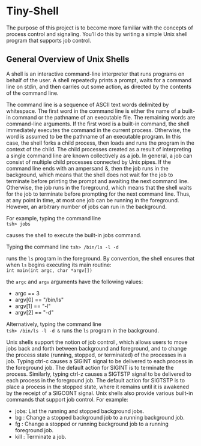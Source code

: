 # Tiny-Shell
The purpose of this project is to become more familiar with the concepts of process control and signaling. You’ll do this by writing a simple Unix shell program that supports job control.   
## General Overview of Unix Shells 
A shell is an interactive command-line interpreter that runs programs on behalf of the user. A shell repeatedly prints a prompt, waits for a command line on stdin, and then carries out some action, as directed by
 the contents of the command line.   
 
The command line is a sequence of ASCII text words delimited by whitespace. The first 
word in the command line is either the name 
of a built-in command or the pathname of an 
executable file. The remaining words are command-line arguments.  If 
the first word is a 
built-in command, the shell immediately 
executes the command in the current 
process. Otherwise, the word is assumed to be the pathname of an executable 
program. In this case, the shell forks a child 
process, then loads and runs the program in 
the context of the child. The child processes created as a result of interpreting a single 
command line are known collectively as a job. In general, a job can consist of multiple 
child processes connected by Unix pipes. If the command line ends with an ampersand &, then the job runs in the 
background, which means that the shell does not wait for 
the job to terminate before printing the 
prompt and awaiting the next command line.
 Otherwise, the job runs in the 
foreground, 
which means that the shell waits for the job 
to terminate before prompting for the next 
command line. Thus, at any point in time, 
at most one job can be running in the 
foreground. However, an arbitrary number of jobs can run in the background.  

For example, typing the command line  
    ```tsh> jobs```
    
causes the shell to execute the built-in jobs command. 

Typing the command line ```tsh> /bin/ls -l -d```

runs the 
`ls`
 program in the foreground.  By convention, the shell ensures that when 
`ls`
begins executing its main routine:  
           `int main(int argc, char *argv[])` 
           
the 
`argc`
 and 
`argv`
 arguments have the 
following values:  
* argc == 3
* argv[0] == "/bin/ls"
* argv[1] == "-l"
* argv[2] == "-d"

Alternatively, typing the command line  
    `tsh> /bin/ls -l -d &` 
runs the 
`ls`
 program in the background.
 
 Unix shells support the notion of 
job control
, which allows users to move jobs back and 
forth between background and foreground, and to change the process state (running, 
stopped, or terminated) of the 
processes in a job. Typing 
ctrl-c
 causes a SIGINT signal to 
be delivered to each process in the foreground job. The default action for SIGINT is to 
terminate the process. Similarly, typing 
ctrl-z
 causes a SIGTSTP signal to be delivered to 
each process in the foreground job. The default action for SIGTSTP is to place a process 
in the stopped state, where it 
remains until it is awakened 
by the receipt of a SIGCONT 
signal. Unix shells also provide various built-in commands that support job control. For 
example:

* jobs: List the running and stopped background jobs.   
* bg <job>: Change a stopped background job to a running background job.   
* fg <job>: Change a stopped or running background job to a running foreground job.   
* kill <job>: Terminate a job.
